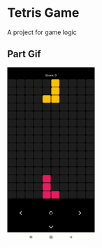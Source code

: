 # Tetris Game

A project for game logic

## Part Gif

<img src="https://github.com/ozgurerdogan1/flutter_tetris_game/blob/main/github/game_screen_video.gif?raw=true" width="200" height="400" alt="Gif">

